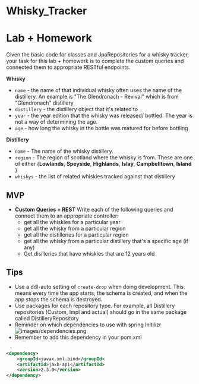 # Whisky_Tracker

# Lab + Homework

Given the basic code for classes and JpaRepositories for a whisky tracker, your task for this lab + homework is to complete the custom queries and connected them to appropriate RESTful endpoints.



**Whisky**

- `name` - the name of that individual whisky often uses the name of the distillery. An example is "The Glendronach - Revival" which is from "Glendronach" distillery
- `distillery` - the distillery object that it's related to
- `year` - the year edition that the whisky was released/ bottled. The year is not a way of determining the age.
- `age` - how long the whisky in the bottle was matured for before bottling

**Distillery**

- `name` - The name of the whisky distillery.
- `region` - The region of scotland where the whisky is from. These are one of either {**Lowlands**, **Speyside**, **Highlands**, **Islay**, **Campbelltown**, **Island** }
- `whiskys` - the list of related whiskies tracked against that distillery

## MVP

* **Custom Queries + REST** Write each of the following queries and connect them to an appropriate controller:
  * get all the whiskies for a particular year
  * get all the whisky from a particular region 
  * get all the distilleries for a particular region
  * get all the whisky from a particular distillery that's a specific age (if any)
  * Get disilleries that have whiskies that are 12 years old 



## Tips
* Use a ddl-auto setting of `create-drop` when doing development. This means every time the app starts, the schema is created, and when the app stops the schema is destroyed.
* Use packages for each repository type. For example, all Distillery repositories (Custom, Impl and actual) should go in the same package called DistilleryRepository
* Reminder on which dependencies to use with spring Initilizr ![images/dependencies.png](images/dependencies.png)
* Remember to add this dependency in your pom.xml

```xml

<dependency>
    <groupId>javax.xml.bind</groupId>
    <artifactId>jaxb-api</artifactId>
    <version>2.3.0</version>
</dependency>

```
